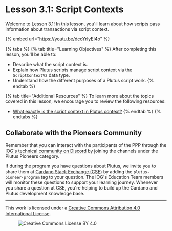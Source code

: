 # Lesson 3.1: Script Contexts

Welcome to Lesson 3.1! In this lesson, you'll learn about how scripts pass information about transactions via script context.

{% embed url="https://youtu.be/dcoYrIyEI4o" %}

{% tabs %}
{% tab title="Learning Objectives" %}
After completing this lesson, you'll be able to:

* Describe what the script context is.
* Explain how Plutus scripts manage script context via the `ScriptContextV2` data type.
* Understand how the different purposes of a Plutus script work.
{% endtab %}

{% tab title="Additional Resources" %}
To learn more about the topics covered in this lesson, we encourage you to review the following resources:

* [What exactly is the script context in Plutus context?](https://cardano.stackexchange.com/questions/4329/what-exactly-is-the-script-context-in-plutus-context)
{% endtab %}
{% endtabs %}

## Collaborate with the Pioneers Community

Remember that you can interact with the participants of the PPP through the [IOG's technical community on Discord](https://discord.gg/inputoutput) by joining the channels under the Plutus Pioneers category.

If during the program you have questions about Plutus, we invite you to share them at [Cardano Stack Exchange (CSE)](https://cardano.stackexchange.com/) by adding the `plutus-pioneer-program` tag to your question. The IOG's Education Team members will monitor these questions to support your learning journey. Whenever you share a question at CSE, you're helping to build up the Cardano and Plutus development knowledge base.

---

This work is licensed under a [Creative Commons Attribution 4.0 International License](http://creativecommons.org/licenses/by/4.0/).

<figure><img src="https://i.creativecommons.org/l/by/4.0/88x31.png" alt="Creative Commons License BY 4.0"></figure>